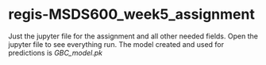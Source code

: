 # regis-MSDS600_week5_assignment

Just the jupyter file for the assignment and all other needed fields. Open the jupyter file to see everything run. The model created and used for predictions is *GBC_model.pk*
